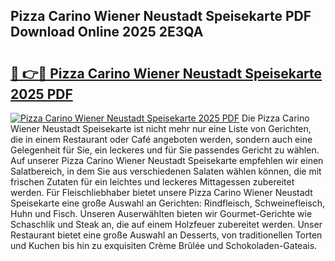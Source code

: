 ## Pizza Carino Wiener Neustadt Speisekarte PDF Download Online 2025 2E3QA

# <h2><a href="http://gc6jemj.nevu.top/?p=Pizza+Carino+Wiener+Neustadt+Speisekarte">🔗 👉🔴 Pizza Carino Wiener Neustadt Speisekarte 2025 PDF</a></h2>

[![Pizza Carino Wiener Neustadt Speisekarte 2025 PDF](https://i.imgur.com/dBaPXMq.png)](http://gc6jemj.nevu.top/?p=Pizza+Carino+Wiener+Neustadt+Speisekarte)
Die Pizza Carino Wiener Neustadt Speisekarte ist nicht mehr nur eine Liste von Gerichten, die in einem Restaurant oder Café angeboten werden, sondern auch eine Gelegenheit für Sie, ein leckeres und für Sie passendes Gericht zu wählen. Auf unserer Pizza Carino Wiener Neustadt Speisekarte empfehlen wir einen Salatbereich, in dem Sie aus verschiedenen Salaten wählen können, die mit frischen Zutaten für ein leichtes und leckeres Mittagessen zubereitet werden. Für Fleischliebhaber bietet unsere Pizza Carino Wiener Neustadt Speisekarte eine große Auswahl an Gerichten: Rindfleisch, Schweinefleisch, Huhn und Fisch. Unseren Auserwählten bieten wir Gourmet-Gerichte wie Schaschlik und Steak an, die auf einem Holzfeuer zubereitet werden. Unser Restaurant bietet eine große Auswahl an Desserts, von traditionellen Torten und Kuchen bis hin zu exquisiten Crème Brûlée und Schokoladen-Gateais.
